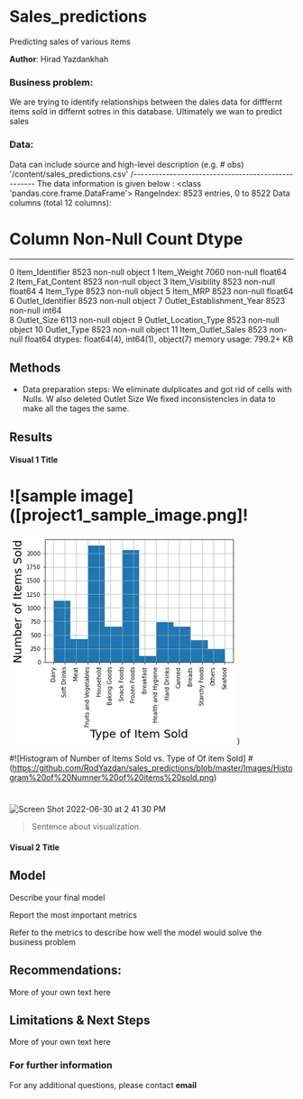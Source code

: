 # Sales_predictions
Predicting sales of various items 

**Author**: 
Hirad Yazdankhah

### Business problem:

We are trying to identify relationships between the dales data for difffernt items sold in differnt sotres in this database.
Ultimately we wan to predict sales

### Data:
Data can include source and high-level description (e.g. # obs)
'/content/sales_predictions.csv'
/---------------------------------------------------
The data information is given below :
<class 'pandas.core.frame.DataFrame'>
RangeIndex: 8523 entries, 0 to 8522
Data columns (total 12 columns):
 #   Column                     Non-Null Count  Dtype  
---  ------                     --------------  -----  
 0   Item_Identifier            8523 non-null   object 
 1   Item_Weight                7060 non-null   float64
 2   Item_Fat_Content           8523 non-null   object 
 3   Item_Visibility            8523 non-null   float64
 4   Item_Type                  8523 non-null   object 
 5   Item_MRP                   8523 non-null   float64
 6   Outlet_Identifier          8523 non-null   object 
 7   Outlet_Establishment_Year  8523 non-null   int64  
 8   Outlet_Size                6113 non-null   object 
 9   Outlet_Location_Type       8523 non-null   object 
 10  Outlet_Type                8523 non-null   object 
 11  Item_Outlet_Sales          8523 non-null   float64
dtypes: float64(4), int64(1), object(7)
memory usage: 799.2+ KB


## Methods
- Data preparation steps:
We eliminate dulplicates and got rid of cells with Nulls.
W also deleted Outlet Size
We fixed inconsistencies in data to make all the tages the same.
## Results

#### Visual 1 Title
# ![sample image]([project1_sample_image.png]!


![hello](https://github.com/RodYazdan/sales_predictions/blob/master/Images/Histogram%20of%20Numner%20of%20items%20sold.png))

#![Histogram of Number of Items Sold vs. Type of Of item Sold] #(https://github.com/RodYazdan/sales_predictions/blob/master/Images/Histogram%20of%20Numner%20of%20items%20sold.png)
#
![Screen Shot 2022-06-30 at 2 41 30 PM](https://user-images.githubusercontent.com/67288119/176753994-687bd194-74df-4ffe-ac8e-c0466f1be9fc.png)

> Sentence about visualization.

#### Visual 2 Title

## Model

Describe your final model

Report the most important metrics

Refer to the metrics to describe how well the model would solve the business problem

## Recommendations:

More of your own text here


## Limitations & Next Steps

More of your own text here


### For further information


For any additional questions, please contact **email**
